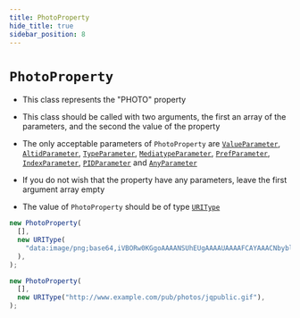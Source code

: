 ```yaml
---
title: PhotoProperty
hide_title: true
sidebar_position: 8
---
```


# `PhotoProperty`

- This class represents the "PHOTO" property

- This class should be called with two arguments, the first an array of the
  parameters, and the second the value of the property

- The only acceptable parameters of `PhotoProperty` are
  [`ValueParameter`](/documentation/parameters/valueparameter),
  [`AltidParameter`](/documentation/parameters/altidparameter),
  [`TypeParameter`](/documentation/parameters/typeparameter),
  [`MediatypeParameter`](/documentation/parameters/mediatypeparameter),
  [`PrefParameter`](/documentation/parameters/prefparameter),
  [`IndexParameter`](/documentation/parameters/indexparameter),
  [`PIDParameter`](/documentation/parameters/pidparameter) and
  [`AnyParameter`](/documentation/parameters/anyparameter)

- If you do not wish that the property have any parameters, leave the first
  argument array empty

- The value of `PhotoProperty` should be of type
  [`URIType`](/documentation/values/uritype)

```js
new PhotoProperty(
  [],
  new URIType(
    "data:image/png;base64,iVBORw0KGgoAAAANSUhEUgAAAAUAAAAFCAYAAACNbyblAAAAHElEQVQI12P4//8/w38GIAXDIBKE0DHxgljNBAAO9TXL0Y4OHwAAAABJRU5ErkJggg==",
  ),
);

new PhotoProperty(
  [],
  new URIType("http://www.example.com/pub/photos/jqpublic.gif"),
);
```
